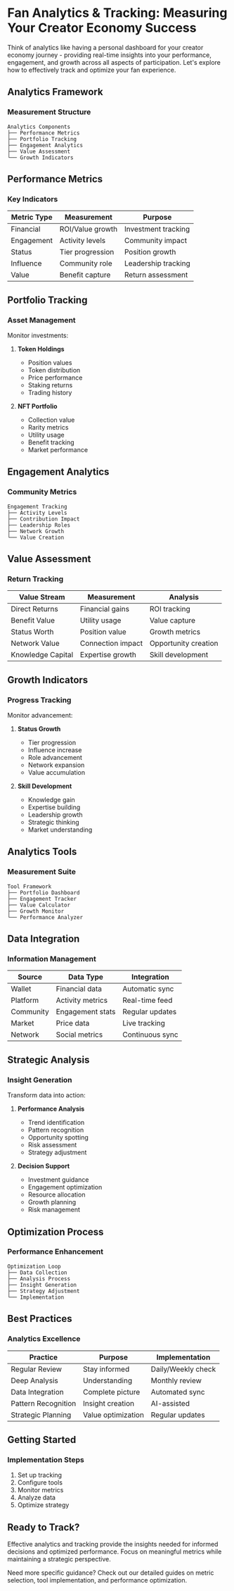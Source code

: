 # Fan Analytics & Tracking: Measuring Your Creator Economy Success

Think of analytics like having a personal dashboard for your creator economy journey - providing real-time insights into your performance, engagement, and growth across all aspects of participation. Let's explore how to effectively track and optimize your fan experience.

## Analytics Framework

### Measurement Structure
```
Analytics Components
├── Performance Metrics
├── Portfolio Tracking
├── Engagement Analytics
├── Value Assessment
└── Growth Indicators
```

## Performance Metrics

### Key Indicators
| Metric Type | Measurement | Purpose |
|-------------|-------------|----------|
| Financial | ROI/Value growth | Investment tracking |
| Engagement | Activity levels | Community impact |
| Status | Tier progression | Position growth |
| Influence | Community role | Leadership tracking |
| Value | Benefit capture | Return assessment |

## Portfolio Tracking

### Asset Management
Monitor investments:
1. **Token Holdings**
   - Position values
   - Token distribution
   - Price performance
   - Staking returns
   - Trading history

2. **NFT Portfolio**
   - Collection value
   - Rarity metrics
   - Utility usage
   - Benefit tracking
   - Market performance

## Engagement Analytics

### Community Metrics
```
Engagement Tracking
├── Activity Levels
├── Contribution Impact
├── Leadership Roles
├── Network Growth
└── Value Creation
```

## Value Assessment

### Return Tracking
| Value Stream | Measurement | Analysis |
|--------------|-------------|-----------|
| Direct Returns | Financial gains | ROI tracking |
| Benefit Value | Utility usage | Value capture |
| Status Worth | Position value | Growth metrics |
| Network Value | Connection impact | Opportunity creation |
| Knowledge Capital | Expertise growth | Skill development |

## Growth Indicators

### Progress Tracking
Monitor advancement:
1. **Status Growth**
   - Tier progression
   - Influence increase
   - Role advancement
   - Network expansion
   - Value accumulation

2. **Skill Development**
   - Knowledge gain
   - Expertise building
   - Leadership growth
   - Strategic thinking
   - Market understanding

## Analytics Tools

### Measurement Suite
```
Tool Framework
├── Portfolio Dashboard
├── Engagement Tracker
├── Value Calculator
├── Growth Monitor
└── Performance Analyzer
```

## Data Integration

### Information Management
| Source | Data Type | Integration |
|--------|-----------|-------------|
| Wallet | Financial data | Automatic sync |
| Platform | Activity metrics | Real-time feed |
| Community | Engagement stats | Regular updates |
| Market | Price data | Live tracking |
| Network | Social metrics | Continuous sync |

## Strategic Analysis

### Insight Generation
Transform data into action:
1. **Performance Analysis**
   - Trend identification
   - Pattern recognition
   - Opportunity spotting
   - Risk assessment
   - Strategy adjustment

2. **Decision Support**
   - Investment guidance
   - Engagement optimization
   - Resource allocation
   - Growth planning
   - Risk management

## Optimization Process

### Performance Enhancement
```
Optimization Loop
├── Data Collection
├── Analysis Process
├── Insight Generation
├── Strategy Adjustment
└── Implementation
```

## Best Practices

### Analytics Excellence
| Practice | Purpose | Implementation |
|----------|----------|----------------|
| Regular Review | Stay informed | Daily/Weekly check |
| Deep Analysis | Understanding | Monthly review |
| Data Integration | Complete picture | Automated sync |
| Pattern Recognition | Insight creation | AI-assisted |
| Strategic Planning | Value optimization | Regular updates |

## Getting Started

### Implementation Steps
1. Set up tracking
2. Configure tools
3. Monitor metrics
4. Analyze data
5. Optimize strategy

## Ready to Track?

Effective analytics and tracking provide the insights needed for informed decisions and optimized performance. Focus on meaningful metrics while maintaining a strategic perspective.

Need more specific guidance? Check out our detailed guides on metric selection, tool implementation, and performance optimization. 